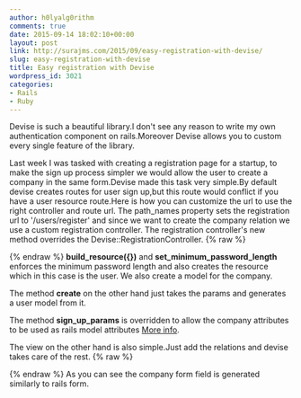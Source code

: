 ```yaml
---
author: h0lyalg0rithm
comments: true
date: 2015-09-14 18:02:10+00:00
layout: post
link: http://surajms.com/2015/09/easy-registration-with-devise/
slug: easy-registration-with-devise
title: Easy registration with Devise
wordpress_id: 3021
categories:
- Rails
- Ruby
---
```


Devise is such a beautiful library.I don't see any reason to write my own authentication component on rails.Moreover Devise allows you to custom every single feature of the library.

Last week I was tasked with creating a registration page for a startup, to make the sign up process simpler we would allow the user to create a company in the same form.Devise made this task very simple.By default devise creates routes for user sign up,but this route would conflict if you have a user resource route.Here is how you can customize the url to use the right controller and route url.
The path_names property sets the registration url to '/users/register' and since we want to create the company relation we use a custom registration controller.
The registration controller's new method overrides the Devise::RegistrationController.
{% raw %}
<script src="https://gist.github.com/h0lyalg0rithm/9f375286813c07cf0c9a.js?file=registrations_controller.rb"></script>
{% endraw %}
**build_resource({})** and **set_minimum_password_length** enforces the minimum password length and also creates the resource which in this case is the user.
We also create a model for the company.

The method **create** on the other hand just takes the params and generates a user model from it.

The method **sign_up_params** is overridden to allow the company attributes to be used as rails model attributes [More info](http://edgeapi.rubyonrails.org/classes/ActionController/StrongParameters.html).

The view on the other hand is also simple.Just add the relations and devise takes care of the rest.
{% raw %}
<script src="https://gist.github.com/h0lyalg0rithm/9f375286813c07cf0c9a.js?file=new.html.haml"></script>
{% endraw %}
As you can see the company form field is generated similarly to rails form.
